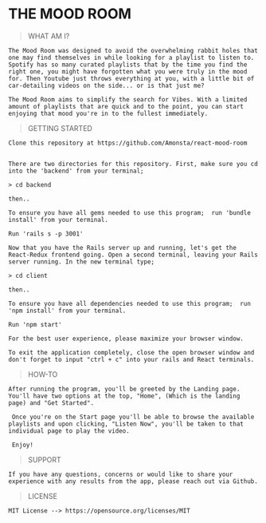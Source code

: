 
# THE MOOD ROOM



> WHAT AM I?

    The Mood Room was designed to avoid the overwhelming rabbit holes that one may find themselves in while looking for a playlist to listen to. Spotify has so many curated playlists that by the time you find the right one, you might have forgotten what you were truly in the mood for. Then Youtube just throws everything at you, with a little bit of car-detailing videos on the side... or is that just me?

    The Mood Room aims to simplify the search for Vibes. With a limited amount of playlists that are quick and to the point, you can start enjoying that mood you're in to the fullest immediately.
   

    
> GETTING STARTED
    
    Clone this repository at https://github.com/Amonsta/react-mood-room

    
    There are two directories for this repository. First, make sure you cd into the 'backend' from your terminal;

    > cd backend

    then..

    To ensure you have all gems needed to use this program;  run 'bundle install' from your terminal.

    Run 'rails s -p 3001'

    Now that you have the Rails server up and running, let's get the React-Redux frontend going. Open a second terminal, leaving your Rails server running. In the new terminal type;

    > cd client

    then..

    To ensure you have all dependencies needed to use this program;  run 'npm install' from your terminal.

    Run 'npm start'

    For the best user experience, please maximize your browser window.

    To exit the application completely, close the open browser window and don't forget to input "ctrl + c" into your rails and React terminals.


> HOW-TO

    After running the program, you'll be greeted by the Landing page. You'll have two options at the top, "Home", (Which is the landing page) and "Get Started".

     Once you're on the Start page you'll be able to browse the available playlists and upon clicking, "Listen Now", you'll be taken to that individual page to play the video.

     Enjoy!

> SUPPORT

    If you have any questions, concerns or would like to share your experience with any results from the app, please reach out via Github.


> LICENSE

    MIT License --> https://opensource.org/licenses/MIT



